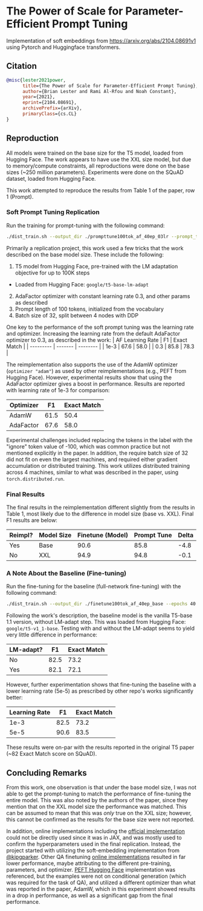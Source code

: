 # The Power of Scale for Parameter-Efficient Prompt Tuning


Implementation of soft embeddings from https://arxiv.org/abs/2104.08691v1 using Pytorch and Huggingface transformers.

## Citation

```bibtex
@misc{lester2021power,
      title={The Power of Scale for Parameter-Efficient Prompt Tuning}, 
      author={Brian Lester and Rami Al-Rfou and Noah Constant},
      year={2021},
      eprint={2104.08691},
      archivePrefix={arXiv},
      primaryClass={cs.CL}
}
```

## Reproduction

All models were trained on the base size for the T5 model, loaded from Hugging Face. The work appears to have use the XXL size model, but due to memory/compute constraints, all reproductions were done on the base sizes (~250 million parameters). Experiments were done on the SQuAD dataset, loaded from Hugging Face.

This work attempted to reproduce the results from Table 1 of the paper, row 1 (Prompt).

### Soft Prompt Tuning Replication
Run the training for prompt-tuning with the following command:

```bash
./dist_train.sh --output_dir ./prompttune100tok_af_40ep_03lr --prompt_tuning --epochs 40 --optimizer "adafactor" --lr 0.3 --weight_decay 1e-5
```

Primarily a replication project, this work used a few tricks that the work described on the base model size. These include the following:
 1. T5 model from Hugging Face, pre-trained with the LM adaptation objective for up to 100K steps
  * Loaded from Hugging Face: `google/t5-base-lm-adapt`
 2. AdaFactor optimizer with constant learning rate 0.3, and other params as described
 3. Prompt length of 100 tokens, initialized from the vocabulary
 4. Batch size of 32, split between 4 nodes with DDP

One key to the performance of the soft prompt tuning was the learning rate and optimizer. Increasing the learning rate from the default AdaFactor optimizer to 0.3, as described in the work:
| AF Learning Rate | F1 | Exact Match |
| --------- | ------- | -------- |
| 1e-3      |  67.6   |   58.0   |
| 0.3       |  85.8   |   78.3   |


The reimplementation also supports the use of the AdamW optimizer (`optimizer "adam"`) as used by other reimplementations (e.g., PEFT from Hugging Face). However, experimental results show that using the AdaFactor optimizer gives a boost in performance. Results are reported with learning rate of 1e-3 for comparison:

| Optimizer | F1 | Exact Match |
| --------- | ------- | -------- |
| AdamW     |  61.5   |   50.4   |
| AdaFactor |  67.6   |   58.0   |

Experimental challenges included replacing the <pad> tokens in the label with the "ignore" token value of -100, which was common practice but not mentioned explicitly in the paper. In addition, the require batch size of 32 did not fit on even the largest machines, and required either gradient accumulation or distributed training. This work utilizes distributed training across 4 machines, similar to what was described in the paper, using `torch.distributed.run`.

### Final Results

The final results in the reimplementation different slightly from the results in Table 1, most likely due to the difference in model size (base vs. XXL). Final F1 results are below:

| Reimpl? | Model Size | Finetune (Model) | Prompt Tune | Delta |
| ------- | -------- | --------- | ------- | -------- |
| Yes     | Base     |  90.6   |   85.8  | -4.8 |
| No      | XXL      |  94.9   |   94.8  | -0.1 |


### A Note About the Baseline (Fine-tuning)
Run the fine-tuning for the baseline (full-network fine-tuning) with the following command:

```bash
./dist_train.sh --output_dir ./finetune100tok_af_40ep_base --epochs 40 --optimizer "adafactor"
```

Following the work's description, the baseline model is the vanilla T5-base 1.1 version, without LM-adapt step. This was loaded from Hugging Face: `google/t5-v1_1-base`. Testing with and without the LM-adapt seems to yield very little difference in performance:

| LM-adapt? | F1 | Exact Match |
| --------- | ------- | -------- |
| No        |  82.5   |   73.2   |
| Yes       |  82.1   |   72.1   |


However, further experimentation shows that fine-tuning the baseline with a lower learning rate (5e-5) as prescribed by other repo's works significantly better:

| Learning Rate | F1 | Exact Match |
| ----------- | ----------- | ----------- |
| 1e-3      |  82.5   |   73.2   |
| 5e-5      |  90.6   |   83.5   |

These results were on-par with the results reported in the original T5 paper (~82 Exact Match score on SQuAD).

## Concluding Remarks

From this work, one observation is that under the base model size, I was not able to get the prompt-tuning to match the performance of fine-tuning the entire model. This was also noted by the authors of the paper, since they mention that on the XXL model size the performance was matched. This can be assumed to mean that this was *only* true on the XXL size; however, this cannot be confirmed as the results for the base size were not reported.

In addition, online implementations including the [official implementation](https://github.com/google-research/prompt-tuning) could not be directly used since it was in JAX, and was mostly used to confirm the hyperparameters used in the final replication. Instead, the project started with utilizing the soft-embedding implementation from [@kipgparker](https://github.com/kipgparker/soft-prompt-tuning). Other QA finetuning [online implementations](https://github.com/zwcolin/Domain-Robustness-Prompt-Tuning) resulted in far lower performance, maybe attributing to the different pre-training, parameters, and optimizer. [PEFT Hugging Face](https://github.com/huggingface/peft) implementation was referenced, but the examples were not on conditional generation (which was required for the task of QA), and utilized a different optimizer than what was reported in the paper, AdamW, which in this experiment showed results in a drop in performance, as well as a significant gap from the final performance. 